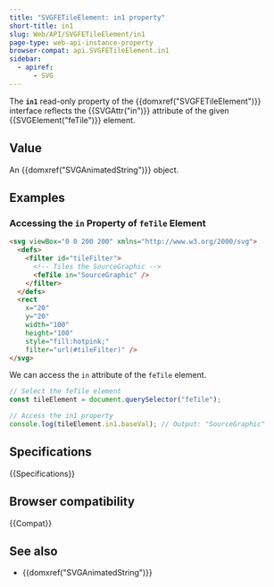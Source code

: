 ```yaml
---
title: "SVGFETileElement: in1 property"
short-title: in1
slug: Web/API/SVGFETileElement/in1
page-type: web-api-instance-property
browser-compat: api.SVGFETileElement.in1
sidebar:
  - apiref:
      - SVG
---
```


The **`in1`** read-only property of the {{domxref("SVGFETileElement")}} interface reflects the {{SVGAttr("in")}} attribute of the given {{SVGElement("feTile")}} element.

## Value

An {{domxref("SVGAnimatedString")}} object.

## Examples

### Accessing the `in` Property of `feTile` Element

```html
<svg viewBox="0 0 200 200" xmlns="http://www.w3.org/2000/svg">
  <defs>
    <filter id="tileFilter">
      <!-- Tiles the SourceGraphic -->
      <feTile in="SourceGraphic" />
    </filter>
  </defs>
  <rect
    x="20"
    y="20"
    width="100"
    height="100"
    style="fill:hotpink;"
    filter="url(#tileFilter)" />
</svg>
```

We can access the `in` attribute of the `feTile` element.

```js
// Select the feTile element
const tileElement = document.querySelector("feTile");

// Access the in1 property
console.log(tileElement.in1.baseVal); // Output: "SourceGraphic"
```

## Specifications

{{Specifications}}

## Browser compatibility

{{Compat}}

## See also

- {{domxref("SVGAnimatedString")}}
